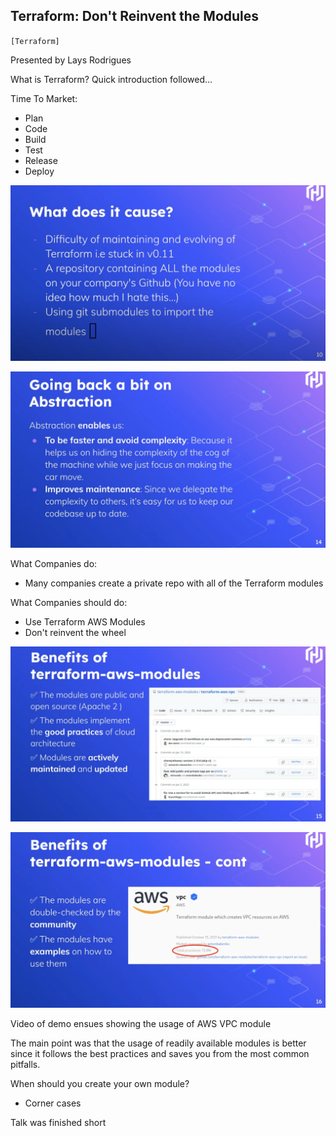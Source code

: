 ## Terraform: Don't Reinvent the Modules

`[Terraform]`

Presented by Lays Rodrigues

What is Terraform? Quick introduction followed...

Time To Market:
* Plan
* Code
* Build
* Test
* Release
* Deploy

![](./reference/Dont_reinvent_Modules/1.png)

![](./reference/Dont_reinvent_Modules/2.png)

What Companies do:
* Many companies create a private repo with all of the Terraform modules

What Companies should do:
* Use Terraform AWS Modules
* Don't reinvent the wheel

![](./reference/Dont_reinvent_Modules/3.png)

![](./reference/Dont_reinvent_Modules/4.png)

Video of demo ensues showing the usage of AWS VPC module

The main point was that the usage of readily available modules is better since it follows the best practices and saves you from the most common pitfalls.

When should you create your own module?
* Corner cases

Talk was finished short